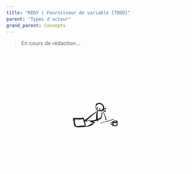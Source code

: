 ```yaml
---
title: "REDY | Fournisseur de variable [TODO]"
parent: "Types d'acteur"
grand_parent: Concepts
---
```



> En cours de rédaction...

![SynApps](../../assets/under-progress.gif)
